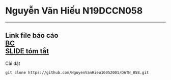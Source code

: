 # Nguyễn Văn Hiếu N19DCCN058 
---
Link file báo cáo
<br>
[BC](https://drive.google.com/file/d/1LoJ8b48UnvEpk7cUEPWqNNBcmPQVwhC6/view?usp=sharing)
<br>
[SLIDE tóm tắt](https://drive.google.com/file/d/19cqSeoxyIyYSJ7m6GfRMeDzyoEPFDPW6/view?usp=sharing)
---
Cài đặt <br>
```
git clone https://github.com/NguyenVanHieu16052001/DATN_058.git
```
